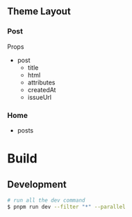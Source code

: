 ## Theme Layout

### Post

Props

- post
  - title
  - html
  - attributes
  - createdAt
  - issueUrl

### Home

- posts

# Build

## Development

```bash
# run all the dev command
$ pnpm run dev --filter "*" --parallel
```
